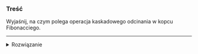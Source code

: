 ### Treść
Wyjaśnij, na czym polega operacja kaskadowego odcinania w kopcu Fibonacciego.

------
<details><summary>Rozwiązanie</summary>
<p>
    
